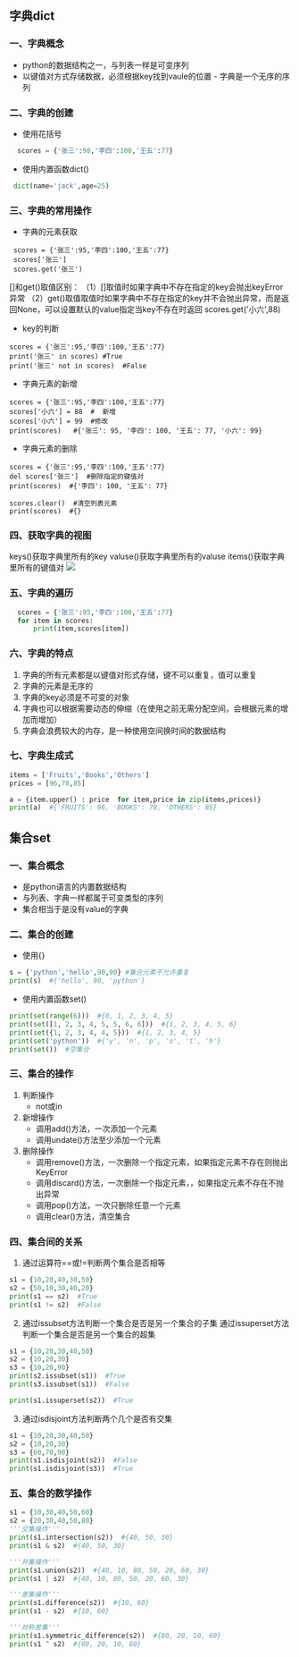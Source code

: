 ## 字典dict
### 一、字典概念
   - python的数据结构之一，与列表一样是可变序列
   - 以键值对方式存储数据，必须根据key找到vaule的位置
    - 字典是一个无序的序列

### 二、字典的创建
  - 使用花括号
  ```py
    scores = {'张三':98,'李四':100,'王五':77}
  ```
   - 使用内置函数dict()
   ```py
    dict(name='jack',age=25)
  ```
### 三、字典的常用操作
 - 字典的元素获取
 ```PY
  scores = {'张三':95,'李四':100,'王五':77}
  scores['张三']
  scores.get('张三')
 ```
 
  []和get()取值区别：
  （1）[]取值时如果字典中不存在指定的key会抛出keyError异常
  （2）get()取值取值时如果字典中不存在指定的key并不会抛出异常，而是返回None，可以设置默认的value指定当key不存在时返回
  scores.get('小六',88)
 
  - key的判断
  ```PY
  scores = {'张三':95,'李四':100,'王五':77}
  print('张三' in scores) #True
  print('张三' not in scores)  #False
  ```
  - 字典元素的新增
  ```PY
  scores = {'张三':95,'李四':100,'王五':77}
  scores['小六'] = 88  #  新增
  scores['小六'] = 99  #修改
  print(scores)   #{'张三': 95, '李四': 100, '王五': 77, '小六': 99}
  ```

  - 字典元素的删除
  ```PY
  scores = {'张三':95,'李四':100,'王五':77}
  del scores['张三']  #删除指定的键值对
  print(scores)  #{'李四': 100, '王五': 77}

  scores.clear()  #清空列表元素
  print(scores)  #{}
  ```     
### 四、获取字典的视图
  keys()获取字典里所有的key
  valuse()获取字典里所有的valuse
  items()获取字典里所有的键值对
![](https://kingan-md-img.oss-cn-guangzhou.aliyuncs.com/blog/202303212211576.png)
### 五、字典的遍历
  ```py
    scores = {'张三':95,'李四':100,'王五':77}
    for item in scores:
        print(item,scores[item]) 
  ```
### 六、字典的特点
  1. 字典的所有元素都是以键值对形式存储，键不可以重复，值可以重复
  2. 字典的元素是无序的
  3. 字典的key必须是不可变的对象
  4. 字典也可以根据需要动态的伸缩（在使用之前无需分配空间，会根据元素的增加而增加）
  5. 字典会浪费较大的内存，是一种使用空间换时间的数据结构
### 七、字典生成式
```py
items = ['Fruits','Books','Others']
prices = [96,78,85]

a = {item.upper() : price  for item,price in zip(items,prices)}
print(a)  #{'FRUITS': 96, 'BOOKS': 78, 'OTHERS': 85}
```

## 集合set
### 一、集合概念
- 是python语言的内置数据结构
- 与列表、字典一样都属于可变类型的序列
- 集合相当于是没有value的字典
### 二、集合的创建
- 使用{}
```py
s = {'python','hello',90,90} #集合元素不允许重复
print(s)  #{'hello', 90, 'python'}
```
- 使用内置函数set()
```py
print(set(range(6)))  #{0, 1, 2, 3, 4, 5}
print(set([1, 2, 3, 4, 5, 5, 6, 6]))  #{1, 2, 3, 4, 5, 6}
print(set({1, 2, 3, 4, 4, 5}))  #{1, 2, 3, 4, 5}
print(set('python'))  #{'y', 'n', 'p', 'o', 't', 'h'}
print(set())  #空集合
```
### 三、集合的操作
 1. 判断操作
    - not或in
 2. 新增操作
    - 调用add()方法，一次添加一个元素
    - 调用undate()方法至少添加一个元素
 3. 删除操作
    - 调用remove()方法，一次删除一个指定元素，如果指定元素不存在则抛出KeyError
    - 调用discard()方法，一次删除一个指定元素，，如果指定元素不存在不抛出异常
    - 调用pop()方法，一次只删除任意一个元素
    - 调用clear()方法，清空集合
### 四、集合间的关系
1. 通过运算符==或!=判断两个集合是否相等
```py
s1 = {10,20,40,30,50}
s2 = {50,10,30,40,20}
print(s1 == s2)  #True
print(s1 != s2)  #False
```

2. 通过issubset方法判断一个集合是否是另一个集合的子集
通过issuperset方法判断一个集合是否是另一个集合的超集
```py
s1 = {10,20,30,40,50}
s2 = {10,20,30}
s3 = {10,20,90}
print(s2.issubset(s1))  #True
print(s3.issubset(s1))  #False

print(s1.issuperset(s2))  #True
```
3. 通过isdisjoint方法判断两个几个是否有交集
```py
s1 = {10,20,30,40,50}
s2 = {10,20,30}
s3 = {60,70,90}
print(s1.isdisjoint(s2))  #False
print(s1.isdisjoint(s3))  #True
```

### 五、集合的数学操作
```py
s1 = {10,30,40,50,60}
s2 = {20,30,40,50,80}
'''交集操作'''
print(s1.intersection(s2))  #{40, 50, 30}
print(s1 & s2)  #{40, 50, 30}

'''并集操作'''
print(s1.union(s2))  #{40, 10, 80, 50, 20, 60, 30}
print(s1 | s2)  #{40, 10, 80, 50, 20, 60, 30}

'''差集操作'''
print(s1.difference(s2))  #{10, 60}
print(s1 - s2)  #{10, 60}

'''对称差集'''
print(s1.symmetric_difference(s2))  #{80, 20, 10, 60}
print(s1 ^ s2)  #{80, 20, 10, 60}
```



